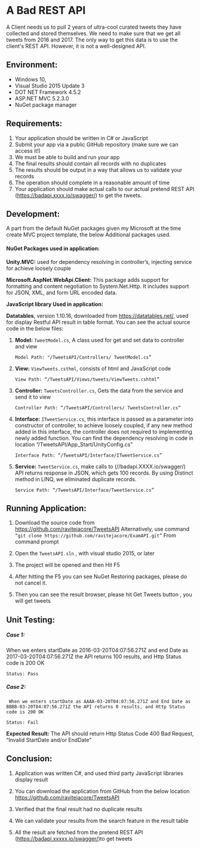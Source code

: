 #  A Bad REST API

A Client needs us to pull 2 years of ultra-cool curated tweets they have collected and stored themselves. We need to make sure that we get all tweets from 2016 and 2017. The only way to get this data is to use the client's REST API. However, it is not a well-designed API.

##  Environment: 

+	Windows 10,
+	Visual Studio 2015 Update 3
+	DOT NET Framework 4.5.2
+	ASP.NET MVC 5.2.3.0
+	NuGet package manager


## Requirements:

1.	Your application should be written in C# or JavaScript
2.	Submit your app via a public GitHub repository (make sure we can access it!)
3.	We must be able to build and run your app
4.	The final results should contain all records with no duplicates
5.	The results should be output in a way that allows us to validate your records
6.	The operation should complete in a reasonable amount of time
7.	Your application should make actual calls to our actual pretend REST API (https://badapi.xxxx.io/swagger/) to get the tweets.

## Development: 

A part from the default NuGet packages given my Microsoft at the time create MVC project template, the below Additional packages used.

#### NuGet Packages used in application: 

**Unity.MVC:** 
		used for dependency resolving in controller’s, injecting service for achieve loosely couple 

**Microsoft.AspNet.WebApi.Client:** 
		This package adds support for formatting and content negotiation to System.Net.Http. It includes support for JSON, XML, and form URL encoded data.

**JavaScript library Used in application:**

**Datatables**, version 1.10.16, downloaded from https://datatables.net/, used for display Restful API result in table format.
You can see the actual source code in the below files:

1.	**Model:** `TweetModel.cs`, A class used for get and set data to controller and view
			
		Model Path: "/TweetsAPI/Controllers/ TweetModel.cs”
	
2.	**View:**  `ViewTweets.csthml`, consists of html and JavaScript code
		
		View Path: “/TweetsAPI/Views/tweets/ViewTweets.cshtml”
	
3.	**Controller:** `TweetsController.cs`, Gets the data from the service and send it to view 

		Controller Path: “/TweetsAPI/Controllers/ TweetsController.cs”
	
4. 	**Interface:** `ITweetService.cs`, this interface is passed as a parameter into constructor of controller, to achieve loosely coupled, if any new method added in this interface, the controller does not required to implementing newly added function. You can find the dependency resolving in  code in location “/TweetsAPI/App_Start/UnityConfig.cs” 
		
		Interface Path: “/TweetsAPI/Interface/ITweetService.cs”

5.	**Service:** `TweetService.cs`, make calls to (//badapi.XXXX.io/swagger/) API returns response in JSON, which gets 100 records. By using Distinct method in LINQ, we eliminated duplicate records. 
			
		Service Path: “/TweetsAPI/Interface/TweetService.cs”


## Running Application: 

1.	Download the source code from https://github.com/ravitejacore/TweetsAPI 
	Alternatively, use command `“git clone https://github.com/ravitejacore/ExamAPI.git”`
	From command prompt
	
2.	 Open the `TweetsAPI.sln` , with visual studio 2015, or later

3.	The project will be opened  and then Hit F5 

4.	After hitting the F5 you can see NuGet Restoring packages, please do not cancel it.

5.	Then you can see the result browser, please hit  Get Tweets button , you will get tweets


## Unit Testing: 

##### Case 1: 	
 When we enters startDate as 2016-03-20T04:07:56.271Z and end Date as 2017-03-20T04:07:56.271Z the API returns 100 results, and Http Status code is 200 OK
	
	Status: Pass

##### Case 2:
 	 When we enters startDate as AAAA-03-20T04:07:56.271Z and End Date as BBBB-03-20T04:07:56.271Z the API returns 0 results, and Http Status code is 200 OK
	
	Status: Fail
**Expected Result:** The API should return Http Status Code 400 Bad Request, “Invalid StartDate and/or EndDate”
	

## Conclusion:

1.	Application was written C#, and used third party JavaScript libraries display result
2.	You can download the application from GitHub from the below location https://github.com/ravitejacore/TweetsAPI 
3.	Verified that the final result had no duplicate results 
4.	We can validate your results from the search feature in the result table 
 
5.	All the result are fetched from the pretend REST API (https://badapi.xxxxx.io/swagger/)to get tweets 
